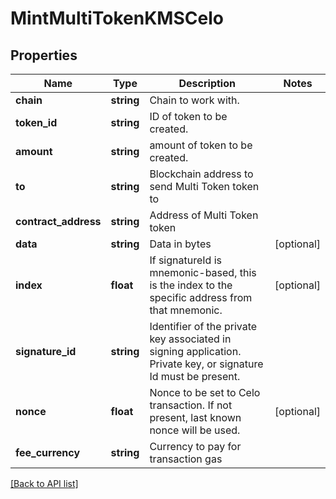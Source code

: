 # MintMultiTokenKMSCelo

## Properties

Name | Type | Description | Notes
------------ | ------------- | ------------- | -------------
**chain** | **string** | Chain to work with. |
**token_id** | **string** | ID of token to be created. |
**amount** | **string** | amount of token to be created. |
**to** | **string** | Blockchain address to send Multi Token token to |
**contract_address** | **string** | Address of Multi Token token |
**data** | **string** | Data in bytes | [optional]
**index** | **float** | If signatureId is mnemonic-based, this is the index to the specific address from that mnemonic. | [optional]
**signature_id** | **string** | Identifier of the private key associated in signing application. Private key, or signature Id must be present. |
**nonce** | **float** | Nonce to be set to Celo transaction. If not present, last known nonce will be used. | [optional]
**fee_currency** | **string** | Currency to pay for transaction gas |

[[Back to API list]](../../README.md#api-endpoints)
